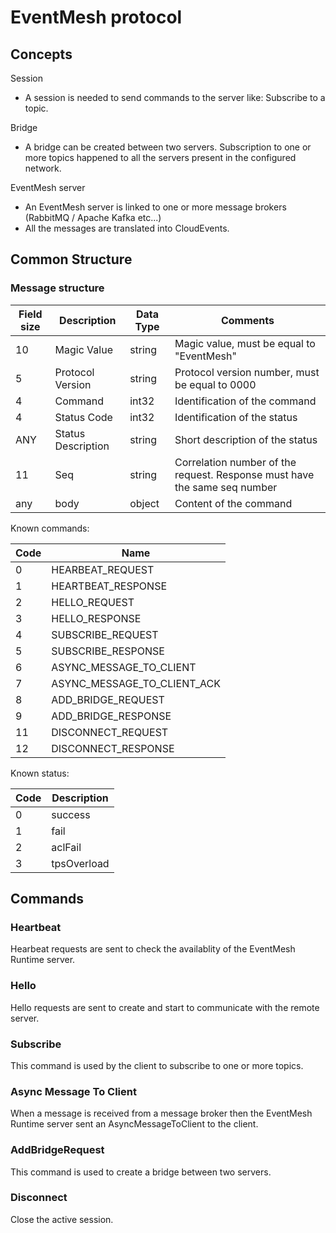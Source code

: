 # EventMesh protocol

## Concepts

Session
* A session is needed to send commands to the server like: Subscribe to a topic.

Bridge
* A bridge can be created between two servers. Subscription to one or more topics happened to all the servers present in the configured network.

EventMesh server
* An EventMesh server is linked to one or more message brokers (RabbitMQ / Apache Kafka etc...)
* All the messages are translated into CloudEvents.

## Common Structure

### Message structure

| Field size | Description        | Data Type | Comments                                                                      |
| ---------- | ------------------ | --------- | ----------------------------------------------------------------------------- |
| 10		 | Magic Value        | string    | Magic value, must be equal to  "EventMesh"                                    |
| 5          | Protocol Version   | string    | Protocol version number, must be equal to 0000                                |
| 4          | Command            | int32  	  | Identification of the command                                                 |
| 4          | Status Code        | int32     | Identification of the status                                                  |
| ANY        | Status Description | string    | Short description of the status                                               |
| 11         | Seq                | string    | Correlation number of the request. Response must have the same seq number     |
| any        | body               | object    | Content of the command                                                        |

Known commands:

| Code | Name                        |
| ---- | --------------------------- |
| 0    | HEARBEAT_REQUEST            |
| 1    | HEARTBEAT_RESPONSE          |
| 2    | HELLO_REQUEST               |
| 3    | HELLO_RESPONSE              |
| 4    | SUBSCRIBE_REQUEST           |
| 5    | SUBSCRIBE_RESPONSE          |
| 6    | ASYNC_MESSAGE_TO_CLIENT     |
| 7    | ASYNC_MESSAGE_TO_CLIENT_ACK |
| 8    | ADD_BRIDGE_REQUEST          |
| 9    | ADD_BRIDGE_RESPONSE         |
| 11   | DISCONNECT_REQUEST          |
| 12   | DISCONNECT_RESPONSE         |

Known status:

| Code | Description |
| ---- | ----------- |
| 0    | success     |
| 1    | fail        |
| 2    | aclFail     |
| 3    | tpsOverload |

## Commands

### Heartbeat

Hearbeat requests are sent to check the availablity of the EventMesh Runtime server.

### Hello

Hello requests are sent to create and start to communicate with the remote server.

### Subscribe

This command is used by the client to subscribe to one or more topics.

### Async Message To Client

When a message is received from a message broker then the EventMesh Runtime server sent an AsyncMessageToClient to the client.

### AddBridgeRequest

This command is used to create a bridge between two servers.

### Disconnect

Close the active session.